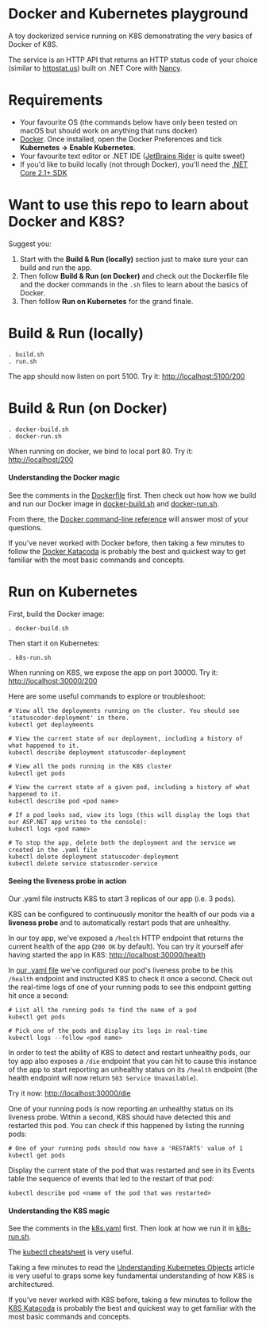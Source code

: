 # Docker and Kubernetes playground

A toy dockerized service running on K8S demonstrating the very basics of Docker of K8S. 

The service is an HTTP API that returns an HTTP status code of your choice (similar to [httpstat.us](https://httpstat.us)) built on .NET Core with [Nancy](http://nancyfx.org).

# Requirements

* Your favourite OS (the commands below have only been tested on macOS but should work on anything that runs docker)
* [Docker](https://www.docker.com). Once installed, open the Docker Preferences and tick **Kubernetes -> Enable Kubernetes**.
* Your favourite text editor or .NET IDE ([JetBrains Rider](https://www.jetbrains.com/rider/) is quite sweet)
* If you'd like to build locally (not through Docker), you'll need the [.NET Core 2.1+ SDK](https://dotnet.microsoft.com/download)

# Want to use this repo to learn about Docker and K8S?

Suggest you:
1. Start with the **Build & Run (locally)** section just to make sure your can build and run the app.
2. Then follow **Build & Run (on Docker)** and check out the Dockerfile file and the docker commands in the `.sh` files to learn about the basics of Docker.
3. Then folllow **Run on Kubernetes** for the grand finale.

# Build & Run (locally)

```
. build.sh
. run.sh
```

The app should now listen on port 5100. Try it: [http://localhost:5100/200](http://localhost:5100/200)

# Build & Run (on Docker)

```
. docker-build.sh
. docker-run.sh
```

When running on docker, we bind to local port 80. Try it: [http://localhost/200](http://localhost/200)

#### Understanding the Docker magic
See the comments in the [Dockerfile](src/StatusCoder/Dockerfile) first. Then check out how how we build and run our Docker image in [docker-build.sh](docker-build.sh) and [docker-run.sh](docker-run.sh).

From there, the [Docker command-line reference](https://docs.docker.com/engine/reference/commandline/cli/) will answer most of your questions.

If you've never worked with Docker before, then taking a few minutes to follow the [Docker Katacoda](https://www.katacoda.com/courses/docker) is probably the best and quickest way to get familiar with the most basic commands and concepts.

# Run on Kubernetes

First, build the Docker image:

```
. docker-build.sh
```

Then start it on Kubernetes:

```
. k8s-run.sh 
```

When running on K8S, we expose the app on port 30000. Try it: [http://localhost:30000/200](http://localhost:30000/200)

Here are some useful commands to explore or troubleshoot:

```
# View all the deployments running on the cluster. You should see 'statuscoder-deployment' in there.
kubectl get deploymeents

# View the current state of our deployment, including a history of what happened to it.
kubectl describe deployment statuscoder-deployment

# View all the pods running in the K8S cluster
kubectl get pods

# View the current state of a given pod, including a history of what happened to it.
kubectl describe pod <pod name>

# If a pod looks sad, view its logs (this will display the logs that our ASP.NET app writes to the console):
kubectl logs <pod name>

# To stop the app, delete both the deployment and the service we created in the .yaml file
kubectl delete deployment statuscoder-deployment
kubectl delete service statuscoder-service
``` 

#### Seeing the liveness probe in action
Our .yaml file instructs K8S to start 3 replicas of our app (i.e. 3 pods). 

K8S can be configured to continuously monitor the health of our pods via a **liveness probe** and to automatically restart pods that are unhealthy. 

In our toy app, we've exposed a `/health` HTTP endpoint that returns the current health of the app (`200 OK` by default). You can try it yourself afer having started the app in K8S: [http://localhost:30000/health](http://localhost:30000/health)

In [our .yaml file](src/StatusCoder/k8s.yaml) we've configured our pod's liveness probe to be this `/health` endpoint and instructed K8S to check it once a second. Check out the real-time logs of one of your running pods to see this endpoint getting hit once a second:

```
# List all the running pods to find the name of a pod
kubectl get pods

# Pick one of the pods and display its logs in real-time
kubectl logs --follow <pod name>
```

In order to test the ability of K8S to detect and restart unhealthy pods, our toy app also exposes a `/die` endpoint that you can hit to cause this instance of the app to start reporting an unhealthy status on its `/health` endpoint (the health endpoint will now return `503 Service Unavailable`).

Try it now: [http://localhost:30000/die](http://localhost:30000/die)

One of your running pods is now reporting an unhealthy status on its liveness probe. Within a second, K8S should have detected this and restarted this pod. You can check if this happened by listing the running pods:

```
# One of your running pods should now have a 'RESTARTS' value of 1
kubectl get pods
```

Display the current state of the pod that was restarted and see in its Events table the sequence of events that led to the restart of that pod:

```
kubectl describe pod <name of the pod that was restarted>
``` 

#### Understanding the K8S magic
See the comments in the [k8s.yaml](src/StatusCoder/k8s.yaml) first. Then look at how we run it in [k8s-run.sh](k8s-run.sh).

The [kubectl cheatsheet](https://kubernetes.io/docs/reference/kubectl/cheatsheet/) is very useful.

Taking a few minutes to read the [Understanding Kubernetes Objects](https://kubernetes.io/docs/concepts/overview/working-with-objects/kubernetes-objects/) article is very useful to graps some key fundamental understanding of how K8S is architectured.

If you've never worked with K8S before, taking a few minutes to follow the [K8S Katacoda](https://www.katacoda.com/courses/kubernetes) is probably the best and quickest way to get familiar with the most basic commands and concepts.
